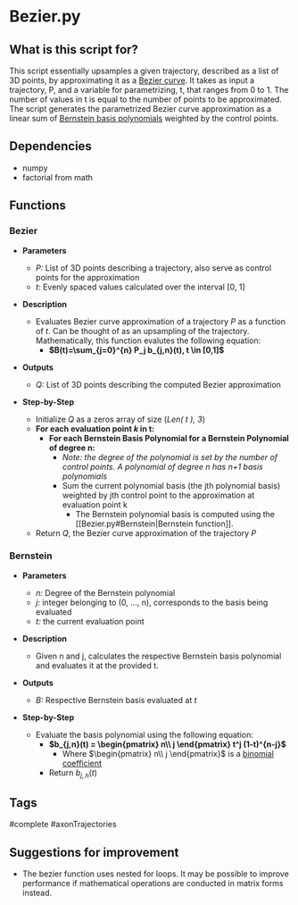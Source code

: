 # Bezier.py
## What is this script for?
This script essentially upsamples a given trajectory, described as a list of 3D points, by approximating it as a [Bezier curve](https://en.wikipedia.org/wiki/B%C3%A9zier_curve). It takes as input a trajectory, P, and a variable for parametrizing, t, that ranges from 0 to 1. The number of values in t is equal to the number of points to be approximated. The script generates the parametrized Bezier curve approximation as a linear sum of [Bernstein basis polynomials](https://en.wikipedia.org/wiki/Bernstein_polynomial) weighted by the control points.

## Dependencies
- numpy
- factorial from math

## Functions
### Bezier
-  **Parameters**
	- *P:* List of 3D points describing a trajectory, also serve as control points for the approximation
	- *t:* Evenly spaced values calculated over the interval [0, 1]
- **Description**
	- Evaluates Bezier curve approximation of a trajectory *P* as a function of *t*. Can be thought of as an upsampling of the trajectory. Mathematically, this function evalutes the following equation:
		- **$B(t)=\sum_{j=0}^{n} P_j b_{j,n}(t), t \in [0,1]$**
- **Outputs**
	- *Q:* List of 3D points describing the computed Bezier approximation

- **Step-by-Step**
	- Initialize *Q* as a zeros array of size (*Len( t ),  3*)
	- **For each evaluation point *k* in t:**
		- **For each Bernstein Basis Polynomial for a Bernstein Polynomial of degree n:**
			- *Note: the degree of the polynomial is set by the number of control points. A polynomial of degree n has n+1 basis polynomials*
			- Sum the current polynomial basis (the jth polynomial basis) weighted by jth control point to the approximation at evaluation point k
				- The Bernstein polynomial basis is computed using the [[Bezier.py#Bernstein|Bernstein function]].
	- Return *Q*, the Bezier curve approximation of the trajectory *P*

### Bernstein
-  **Parameters**
	- *n:* Degree of the Bernstein polynomial
	- *j:* integer belonging to (0, ..., n), corresponds to the basis being evaluated
	- *t:* the current evaluation point
- **Description**
	- Given n and j, calculates the respective Bernstein basis polynomial and evaluates it at the provided t.
-  **Outputs**
	- *B:* Respective Bernstein basis evaluated at *t*

- **Step-by-Step**
	- Evaluate the basis polynomial using the following equation:
		- **$b_{j,n}(t) = \begin{pmatrix} n\\ j \end{pmatrix} t^j (1-t)^{n-j}$**
			- Where $\begin{pmatrix} n\\ j \end{pmatrix}$ is a [binomial coefficient](https://en.wikipedia.org/wiki/Binomial_coefficient)
		- Return $b_{j,n}(t)$

## Tags
#complete #axonTrajectories 

## Suggestions for improvement
- The bezier function uses nested for loops. It may be possible to improve performance if mathematical operations are conducted in matrix forms instead. 



